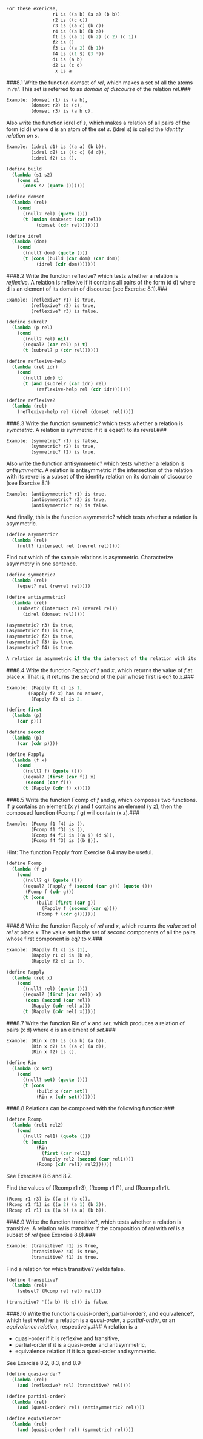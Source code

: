 ```lisp
For these exericse,
                 r1 is ((a b) (a a) (b b))
                 r2 is ((c c))
                 r3 is ((a c) (b c))
                 r4 is ((a b) (b a))
                 f1 is ((a 1) (b 2) (c 2) (d 1))
                 f2 is ()
                 f3 is ((a 2) (b 1))
                 f4 is ((1 $) (3 *))
                 d1 is (a b)
                 d2 is (c d)
                  x is a
```

###8.1 Write the function domset of *rel*, which makes a set of all the atoms in *rel*. This set is referred to as *domain of discourse* of the relation *rel*.###
```lisp
Example: (domset r1) is (a b),
         (domset r2) is (c),
         (domset r3) is (a b c).
```
Also write the function idrel of *s*, which makes a relation of all pairs of the form (d d) where
d is an atom of the set *s*. (idrel s) is called the *identity relation on s*.
```lisp
Example: (idrel d1) is ((a a) (b b)),
         (idrel d2) is ((c c) (d d)),
         (idrel f2) is ().
```
```lisp
(define build
  (lambda (s1 s2)
    (cons s1
      (cons s2 (quote ())))))

(define domset
  (lambda (rel)
    (cond
      ((null? rel) (quote ()))
      (t (union (makeset (car rel))
           (domset (cdr rel)))))))

(define idrel
  (lambda (dom)
    (cond
      ((null? dom) (quote ()))
      (t (cons (build (car dom) (car dom))
           (idrel (cdr dom)))))))
```

###8.2 Write the function reflexive? which tests whether a relation is *reflexive*. A relation is reflexive if it contains all pairs of the form (d d) where d is an element of its domain of discourse (see Exercise 8.1).###
```lisp
Example: (reflexive? r1) is true,
         (reflexive? r2) is true,
         (reflexive? r3) is false.
```
```lisp
(define subrel?
  (lambda (p rel)
    (cond
      ((null? rel) nil)
      ((equal? (car rel) p) t)
      (t (subrel? p (cdr rel))))))

(define reflexive-help
  (lambda (rel idr)
    (cond
      ((null? idr) t)
      (t (and (subrel? (car idr) rel)
           (reflexive-help rel (cdr idr)))))))

(define reflexive?
  (lambda (rel)
    (reflexive-help rel (idrel (domset rel)))))
```

###8.3 Write the function symmetric? which tests whether a relation is *symmetric*. A relation is symmetric if it is eqset? to its revrel.###
```lisp
Example: (symmetric? r1) is false,
         (symmetric? r2) is true,
         (symmetric? f2) is true.
```
Also write the function antisymmetric? which tests whether a relation is *antisymmetric*. A relation is antisymmetric if the intersection of the relation
with its revrel is a subset of the identity relation on its domain of discourse (see Exercise 8.1)
```lisp
Example: (antisymmetric? r1) is true,
         (antisymmetric? r2) is true,
         (antisymmetric? r4) is false.
```
And finally, this is the function asymmetric? which tests whether a relation is asymmetric.
```lisp
(define asymmetric?
  (lambda (rel)
    (null? (intersect rel (revrel rel)))))
```
Find out which of the sample relations is asymmetric. Characterize asymmetry in one sentence.

```lisp
(define symmetric?
  (lambda (rel)
    (eqset? rel (revrel rel))))

(define antisymmetric?
  (lambda (rel)
    (subset? (intersect rel (revrel rel))
      (idrel (domset rel)))))

(asymmetric? r3) is true,
(asymmetric? f1) is true,
(asymmetric? f2) is true,
(asymmetric? f3) is true,
(asymmetric? f4) is true.

A relation is asymmetric if the the intersect of the relation with its revrel is null.
```

###8.4 Write the function Fapply of *f* and *x*, which returns the value of *f* at place *x*. That is, it returns the second of the pair whose first is eq? to *x*.###
```lisp
Example: (Fapply f1 x) is 1,
        (Fapply f2 x) has no answer,
         (Fapply f3 x) is 2.
```
```lisp
(define first
  (lambda (p)
    (car p)))

(define second
  (lambda (p)
    (car (cdr p))))

(define Fapply
  (lambda (f x)
    (cond
      ((null? f) (quote ()))
      ((equal? (first (car f)) x)
       (second (car f)))
      (t (Fapply (cdr f) x)))))
```

###8.5 Write the function Fcomp of *f* and *g*, which composes two functions. If *g* contains an element (x y) and f contains an element (y z), then the composed function (Fcomp f g) will contain (x z).###
```lisp
Example: (Fcomp f1 f4) is (),
         (Fcomp f1 f3) is (),
         (Fcomp f4 f1) is ((a $) (d $)),
         (Fcomp f4 f3) is ((b $)).
```
Hint: The function Fapply from Exercise 8.4 may be useful.

```lisp
(define Fcomp
  (lambda (f g)
    (cond
      ((null? g) (quote ()))
      ((equal? (Fapply f (second (car g))) (quote ()))
       (Fcomp f (cdr g)))
      (t (cons
           (build (first (car g))
             (Fapply f (second (car g))))
           (Fcomp f (cdr g)))))))
```

###8.6 Write the function Rapply of *rel* and *x*, which returns the *value set* of *rel* at place *x*. The value set is the set of second components of all the pairs whose first component is eq? to *x*.###
```lisp
Example: (Rapply f1 x) is (1),
         (Rapply r1 x) is (b a),
         (Rapply f2 x) is ().
```
```lisp
(define Rapply
  (lambda (rel x)
    (cond
      ((null? rel) (quote ()))
      ((equal? (first (car rel)) x)
       (cons (second (car rel))
         (Rapply (cdr rel) x)))
      (t (Rapply (cdr rel) x)))))
```

###8.7 Write the function Rin of *x* and *set*, which produces a relation of pairs (x d) where d is an element of *set*.###
```lisp
Example: (Rin x d1) is ((a b) (a b)),
         (Rin x d2) is ((a c) (a d)),
         (Rin x f2) is ().
```
```lisp
(define Rin
  (lambda (x set)
    (cond
      ((null? set) (quote ()))
      (t (cons
           (build x (car set))
           (Rin x (cdr set)))))))
```

###8.8 Relations can be composed with the following function:###
```lisp
(define Rcomp
  (lambda (rel1 rel2)
    (cond
      ((null? rel1) (quote ()))
      (t (union
           (Rin
             (first (car rel1))
             (Rapply rel2 (second (car rel1))))
           (Rcomp (cdr rel1) rel2))))))
```
See Exercises 8.6 and 8.7.

Find the values of (Rcomp r1 r3), (Rcomp r1 f1), and (Rcomp r1 r1).

```lisp
(Rcomp r1 r3) is ((a c) (b c)),
(Rcomp r1 f1) is ((a 2) (a 1) (b 2)),
(Rcomp r1 r1) is ((a b) (a a) (b b)).
```

###8.9 Write the function transitive?, which tests whether a relation is transitive. A relation *rel* is *transitive* if the composition of *rel* with *rel* is a subset of *rel* (see Exercise 8.8).###
```lisp
Example: (transitive? r1) is true,
         (transitive? r3) is true,
         (transitive? f1) is true.
```
Find a relation for which transitive? yields false.
```lisp
(define transitive?
  (lambda (rel)
    (subset? (Rcomp rel rel) rel)))

(transitive? '((a b) (b c))) is false.
```

###8.10 Write the functions quasi-order?, partial-order?, and equivalence?, which test whether a relation is a *quasi-order*, a *partial-order*, or an *equivalence relation*, respectively.###
A relation is a
 * quasi-order if it is reflexive and transitive,
 * partial-order if it is a quasi-order and antisymmetric,
 * equivalence relation if it is a quasi-order and symmetric.

See Exercise 8.2, 8.3, and 8.9
```lisp
(define quasi-order?
  (lambda (rel)
    (and (reflexive? rel) (transitive? rel))))

(define partial-order?
  (lambda (rel)
    (and (quasi-order? rel) (antisymmetric? rel))))

(define equivalence?
  (lambda (rel)
    (and (quasi-order? rel) (symmetric? rel))))
```
